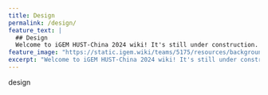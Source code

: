 ```yaml
---
title: Design
permalink: /design/
feature_text: |
  ## Design
  Welcome to iGEM HUST-China 2024 wiki! It's still under construction. Please stay tuned for more information.
feature_image: "https://static.igem.wiki/teams/5175/resources/background/bg-design.jpg"
excerpt: "Welcome to iGEM HUST-China 2024 wiki! It's still under construction. Please stay tuned for more information."
---
```


design